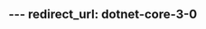 ---                                                                                                                                                                                                                redirect_url: dotnet-core-3-0
---